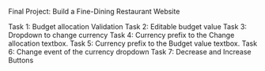 Final Project: Build a Fine-Dining Restaurant Website

Task 1: Budget allocation Validation
Task 2: Editable budget value
Task 3: Dropdown to change currency
Task 4: Currency prefix to the Change allocation textbox.
Task 5: Currency prefix to the Budget value textbox.
Task 6: Change event of the currency dropdown
Task 7: Decrease and Increase Buttons
